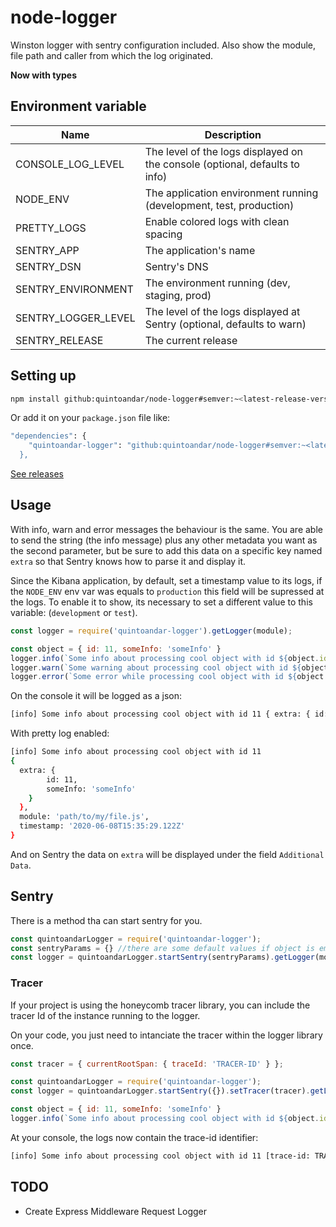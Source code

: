 # node-logger

Winston logger with sentry configuration included. Also show the module, file path and caller from which the log originated.

**Now with types**

## Environment variable

|        Name          |                 Description                  |
| -------------------- | -------------------------------------------- |
| CONSOLE_LOG_LEVEL    | The level of the logs displayed on the console (optional, defaults to info) |
| NODE_ENV             | The application environment running (development, test, production) |
| PRETTY_LOGS          | Enable colored logs with clean spacing       |
| SENTRY_APP           | The application's name                       |
| SENTRY_DSN           | Sentry's DNS                                 |
| SENTRY_ENVIRONMENT   | The environment running (dev, staging, prod) |
| SENTRY_LOGGER_LEVEL  | The level of the logs displayed at Sentry (optional, defaults to warn) |
| SENTRY_RELEASE       | The current release                          |

## Setting up

```sh
npm install github:quintoandar/node-logger#semver:~<latest-release-version>
```

Or add it on your `package.json` file like:

```sh
"dependencies": {
    "quintoandar-logger": "github:quintoandar/node-logger#semver:~<latest-release-version>
  },
```

[See releases](https://github.com/quintoandar/node-logger/releases)

## Usage

With info, warn and error messages the behaviour is the same. You are able to send the string (the info message) plus any other metadata you want as the second parameter, but be sure to add this data on a specific key named `extra` so that Sentry knows how to parse it and display it.

Since the Kibana application, by default, set a timestamp value to its logs, if the `NODE_ENV` env var was equals to `production` this field will be supressed at the logs. To enable it to show, its necessary to set a different value to this variable: (`development` or `test`).

```js
const logger = require('quintoandar-logger').getLogger(module);

const object = { id: 11, someInfo: 'someInfo' }
logger.info(`Some info about processing cool object with id ${object.id}`, object);
logger.warn(`Some warning about processing cool object with id ${object.id}`, object);
logger.error(`Some error while processing cool object with id ${object.id}`, object);
```

On the console it will be logged as a json:

```sh
[info] Some info about processing cool object with id 11 { extra: { id: 11, someInfo: 'someInfo' } }, module: 'path/to/my/file.js', timestamp: '2020-06-09T22:46:21.759Z'}
```

With pretty log enabled:

```sh
[info] Some info about processing cool object with id 11
{
  extra: {
        id: 11,
        someInfo: 'someInfo'
    }
  },
  module: 'path/to/my/file.js',
  timestamp: '2020-06-08T15:35:29.122Z'
}
```

And on Sentry the data on `extra` will be displayed under the field `Additional Data`.

## Sentry

There is a method tha can start sentry for you.

```js
const quintoandarLogger = require('quintoandar-logger');
const sentryParams = {} //there are some default values if object is empty
const logger = quintoandarLogger.startSentry(sentryParams).getLogger(module)
```

### Tracer

If your project is using the honeycomb tracer library, you can include the tracer Id of the instance running to the logger.

On your code, you just need to intanciate the tracer within the logger library once.

```js
const tracer = { currentRootSpan: { traceId: 'TRACER-ID' } };

const quintoandarLogger = require('quintoandar-logger');
const logger = quintoandarLogger.startSentry({}).setTracer(tracer).getLogger(module);

const object = { id: 11, someInfo: 'someInfo' }
logger.info(`Some info about processing cool object with id ${object.id}`, object } });
```

At your console, the logs now contain the trace-id identifier:

```sh
[info] Some info about processing cool object with id 11 [trace-id: TRACER-ID] { extra: { id: 11, someInfo: 'someInfo' } }, module: 'path/to/my/file.js', timestamp: '2020-06-09T22:46:21.759Z'}
```

## TODO

- Create Express Middleware Request Logger
